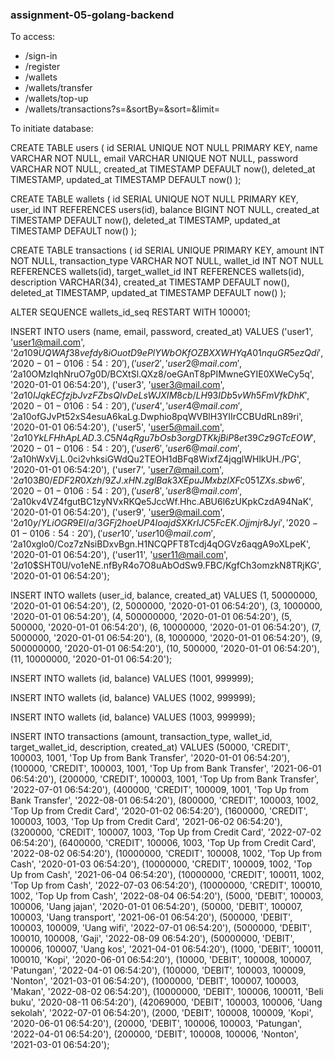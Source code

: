 ### assignment-05-golang-backend 
To access:
- /sign-in
- /register
- /wallets
- /wallets/transfer
- /wallets/top-up
- /wallets/transactions?s=&sortBy=&sort=&limit=

To initiate database:

CREATE TABLE users (
                       id SERIAL UNIQUE NOT NULL PRIMARY KEY,
                       name VARCHAR NOT NULL,
                       email VARCHAR UNIQUE NOT NULL,
                       password VARCHAR NOT NULL,
                       created_at TIMESTAMP DEFAULT now(),
                       deleted_at TIMESTAMP,
                       updated_at TIMESTAMP DEFAULT now()
);

CREATE TABLE wallets (
                         id SERIAL UNIQUE NOT NULL PRIMARY KEY,
                         user_id INT REFERENCES users(id),
                         balance BIGINT NOT NULL,
                         created_at TIMESTAMP DEFAULT now(),
                         deleted_at TIMESTAMP,
                         updated_at TIMESTAMP DEFAULT now()
);

CREATE TABLE transactions (
                              id SERIAL UNIQUE PRIMARY KEY,
                              amount INT NOT NULL,
                              transaction_type VARCHAR NOT NULL,
                              wallet_id INT NOT NULL REFERENCES wallets(id),
                              target_wallet_id INT REFERENCES wallets(id),
                              description VARCHAR(34),
                              created_at TIMESTAMP DEFAULT now(),
                              deleted_at TIMESTAMP,
                              updated_at TIMESTAMP DEFAULT now()
);

ALTER SEQUENCE wallets_id_seq RESTART WITH 100001;

INSERT INTO users (name, email, password, created_at)
VALUES ('user1', 'user1@mail.com', '$2a$10$9UQWAf38vefdy8iOuotD9ePlYWbOKfOZBXXWHYqA01nquGR5ezQdi', '2020-01-01 06:54:20'),
       ('user2', 'user2@mail.com', '$2a$10$OMzIqhNruO7g0D/BCXtSl.QXz8/oeGAnT8pPIMwneGYIE0XWeCy5q', '2020-01-01 06:54:20'),
       ('user3', 'user3@mail.com', '$2a$10$IJqkECfzjbJvzFZbsQlvDeLsWJXIM8cb/LH93IDb5vWh5FmVfkDhK', '2020-01-01 06:54:20'),
       ('user4', 'user4@mail.com', '$2a$10$ofGJvPt52xS4esuA6kaLg.Dwphio8pqWVBlH3YIIrCCBUdRLn89ri', '2020-01-01 06:54:20'),
       ('user5', 'user5@mail.com', '$2a$10$YkLFHhApLAD.3.C5N4qRgu7bOsb3orgDTKkjBiP8et39Cz9GTcEOW', '2020-01-01 06:54:20'),
       ('user6', 'user6@mail.com', '$2a$10$hWxVj.L.0ci2vhksiGWdQu2TEOH1dBFq8WixfZ4jqglWHlkUH./PG', '2020-01-01 06:54:20'),
       ('user7', 'user7@mail.com', '$2a$10$3B0/EDF2R0Xzh/9ZJ.xHN.zglBak3XEpuJMxbzlXFc051ZXs.sbw6', '2020-01-01 06:54:20'),
       ('user8', 'user8@mail.com', '$2a$10$kv4VZ4fgutBC1zyNVxRKQe5JccWf.Hhc.ABU6l6zUKpkCzdA94NaK', '2020-01-01 06:54:20'),
       ('user9', 'user9@mail.com', '$2a$10$y/YLiOGR9El/a/3GFj2hoeUP4IoajdSXKrIJC5FcEK.Ojjmjr8Jyi', '2020-01-01 06:54:20'),
       ('user10', 'user10@mail.com', '$2a$10$xglo0/Coz7zNsiBDxvBgn.H1NCQPFT8Tcdj4qOGVz6aqgA9oXLpeK', '2020-01-01 06:54:20'),
       ('user11', 'user11@mail.com', '$2a$10$SHT0U/vo1eNE.nfByR4o7O8uAbOdSw9.FBC/KgfCh3omzkN8TRjKG', '2020-01-01 06:54:20');

INSERT INTO wallets (user_id, balance, created_at)
VALUES (1, 50000000, '2020-01-01 06:54:20'),
       (2, 5000000, '2020-01-01 06:54:20'),
       (3, 1000000, '2020-01-01 06:54:20'),
       (4, 500000000, '2020-01-01 06:54:20'),
       (5, 500000, '2020-01-01 06:54:20'),
       (6, 10000000, '2020-01-01 06:54:20'),
       (7, 5000000, '2020-01-01 06:54:20'),
       (8, 1000000, '2020-01-01 06:54:20'),
       (9, 500000000, '2020-01-01 06:54:20'),
       (10, 500000, '2020-01-01 06:54:20'),
       (11, 10000000, '2020-01-01 06:54:20');

INSERT INTO wallets (id, balance)
VALUES (1001, 999999);

INSERT INTO wallets (id, balance)
VALUES (1002, 999999);

INSERT INTO wallets (id, balance)
VALUES (1003, 999999);

INSERT INTO transactions (amount, transaction_type, wallet_id, target_wallet_id, description, created_at)
VALUES (50000, 'CREDIT', 100003, 1001, 'Top Up from Bank Transfer', '2020-01-01 06:54:20'),
       (100000, 'CREDIT', 100003, 1001, 'Top Up from Bank Transfer', '2021-06-01 06:54:20'),
       (200000, 'CREDIT', 100003, 1001, 'Top Up from Bank Transfer', '2022-07-01 06:54:20'),
       (400000, 'CREDIT', 100009, 1001, 'Top Up from Bank Transfer', '2022-08-01 06:54:20'),
       (800000, 'CREDIT', 100003, 1002, 'Top Up from Credit Card', '2020-01-02 06:54:20'),
       (1600000, 'CREDIT', 100003, 1003, 'Top Up from Credit Card', '2021-06-02 06:54:20'),
       (3200000, 'CREDIT', 100007, 1003, 'Top Up from Credit Card', '2022-07-02 06:54:20'),
       (6400000, 'CREDIT', 100006, 1003, 'Top Up from Credit Card', '2022-08-02 06:54:20'),
       (10000000, 'CREDIT', 100008, 1002, 'Top Up from Cash', '2020-01-03 06:54:20'),
       (10000000, 'CREDIT', 100009, 1002, 'Top Up from Cash', '2021-06-04 06:54:20'),
       (10000000, 'CREDIT', 100011, 1002, 'Top Up from Cash', '2022-07-03 06:54:20'),
       (10000000, 'CREDIT', 100010, 1002, 'Top Up from Cash', '2022-08-04 06:54:20'),
       (5000, 'DEBIT', 100003, 100006, 'Uang jajan', '2020-01-01 06:54:20'),
       (50000, 'DEBIT', 100007, 100003, 'Uang transport', '2021-06-01 06:54:20'),
       (500000, 'DEBIT', 100003, 100009, 'Uang wifi', '2022-07-01 06:54:20'),
       (5000000, 'DEBIT', 100010, 100008, 'Gaji', '2022-08-09 06:54:20'),
       (50000000, 'DEBIT', 100006, 100007, 'Uang kos', '2021-04-01 06:54:20'),
       (1000, 'DEBIT', 100011, 100010, 'Kopi', '2020-06-01 06:54:20'),
       (10000, 'DEBIT', 100008, 100007, 'Patungan', '2022-04-01 06:54:20'),
       (100000, 'DEBIT', 100003, 100009, 'Nonton', '2021-03-01 06:54:20'),
       (1000000, 'DEBIT', 100007, 100003, 'Makan', '2022-08-02 06:54:20'),
       (10000000, 'DEBIT', 100006, 100011, 'Beli buku', '2020-08-11 06:54:20'),
       (42069000, 'DEBIT', 100003, 100006, 'Uang sekolah', '2022-07-01 06:54:20'),
       (2000, 'DEBIT', 100008, 100009, 'Kopi', '2020-06-01 06:54:20'),
       (20000, 'DEBIT', 100006, 100003, 'Patungan', '2022-04-01 06:54:20'),
       (200000, 'DEBIT', 100008, 100006, 'Nonton', '2021-03-01 06:54:20');

